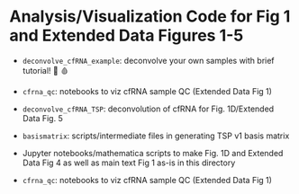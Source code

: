# Analysis/Visualization Code for Fig 1 and Extended Data Figures 1-5
*	`deconvolve_cfRNA_example`: deconvolve your own samples with brief tutorial! 🧬 🩸

*	`cfrna_qc`:  notebooks to viz cfRNA sample QC (Extended Data Fig 1)
*	`deconvolve_cfRNA_TSP`: deconvolution of cfRNA for Fig. 1D/Extended Data Fig. 5 
*	`basismatrix`: scripts/intermediate files in generating TSP v1 basis matrix
*	Jupyter notebooks/mathematica scripts to make Fig. 1D and Extended Data Fig 4 as well as main text Fig 1 as-is in this directory
*	`cfrna_qc`:  notebooks to viz cfRNA sample QC (Extended Data Fig 1)
 

